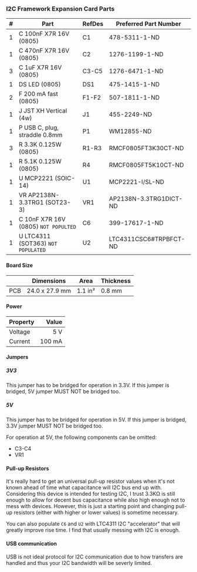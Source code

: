 ### I2C Framework Expansion Card Parts

|  # | Part                                      | RefDes  | Preferred Part Number      |
|---:|-------------------------------------------|---------|----------------------------|
|  1 | C 100nF X7R 16V (0805)                    | C1      | 478-5311-1-ND              |
|  1 | C 470nF X7R 16V (0805)                    | C2      | 1276-1199-1-ND             |
|  3 | C 1uF X7R 16V (0805)                      | C3-C5   | 1276-6471-1-ND             |
|  1 | DS LED (0805)                             | DS1     | 475-1415-1-ND              |
|  2 | F 200 mA fast (0805)                      | F1-F2   | 507-1811-1-ND              |
|  1 | J JST XH Vertical (4w)                    | J1      | 455-2249-ND                |
|  1 | P USB C, plug, straddle 0.8mm             | P1      | WM12855-ND                 |
|  3 | R 3.3K 0.125W (0805)                      | R1-R3   | RMCF0805FT3K30CT-ND        |
|  1 | R 5.1K 0.125W (0805)                      | R4      | RMCF0805FT5K10CT-ND        |
|  1 | U MCP2221 (SOIC-14)                       | U1      | MCP2221-I/SL-ND            |
|  1 | VR AP2138N-3.3TRG1 (SOT23-3)              | VR1     | AP2138N-3.3TRG1DICT-ND     |
|  1 | C 10nF X7R 16V (0805) `NOT POPULTED`      | C6      | 399-17617-1-ND             |
|  1 | U LTC4311 (SOT363) `NOT POPULATED`        | U2      | LTC4311CSC6#TRPBFCT-ND     |


#### Board Size

|       |      Dimensions | Area    | Thickness |
|-------|-----------------|---------|-----------|
| PCB   |  24.0 x 27.9 mm | 1.1 in² |    0.8 mm |


#### Power

| Property | Value  |
|----------|-------:|
| Voltage  |    5 V |
| Current  | 100 mA |


#### Jumpers

##### 3V3

This jumper has to be bridged for operation in 3.3V. If this jumper is bridged,
5V jumper MUST NOT be bridged too.

##### 5V

This jumper has to be bridged for operation in 5V. If this jumper is bridged,
3.3V jumper MUST NOT be bridged too.

For operation at 5V, the following components can be omitted:
* C3-C4
* VR1


#### Pull-up Resistors

It's really hard to get an universal pull-up resistor values when it's not
known ahead of time what capacitance will I2C bus end up with. Considering
this device is intended for testing I2C, I trust 3.3KΩ is still enough to
allow for decent bus capacitance while also high enough not to mess with
devices. However, this is just a starting point and changing pull-up resistors
(either with higher or lower values) is sometime necessary.

You can also populate `C6` and `U2` with LTC4311 I2C "accelerator" that will
greatly improve rise time. I find that usually messing with I2C is enough.


#### USB communication

USB is not ideal protocol for I2C communication due to how transfers are
handled and thus your I2C bandwidth will be severly limited.

